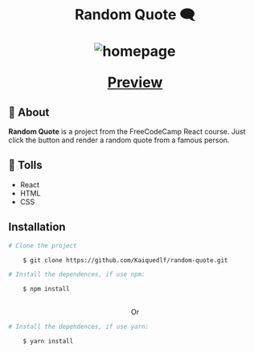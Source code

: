 <h1 align="center"> 

Random Quote 🗨️

![homepage](https://github.com/Kaiquedlf/random-quote/assets/91236437/f957bd6c-b318-4247-9e7f-9b6dcca14270)

<a href='https://random-quote-p7hcgpqj5-kaiquedlf.vercel.app/' target='_blank'>Preview</a>

</h1>

## 📕 About
**Random Quote** is a project from the FreeCodeCamp React course. Just click the button and render a random quote from a famous person.

## 🔨 Tolls
- React
- HTML
- CSS

## Installation

```bash
# Clone the project

    $ git clone https://github.com/Kaiquedlf/random-quote.git

```
```bash
# Install the dependences, if use npm:

    $ npm install 
    
```

<p align="center">Or</p>

```bash
# Install the dependences, if use yarn:

    $ yarn install 
    
```
